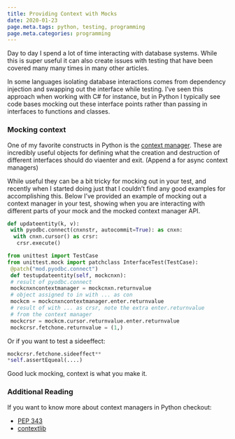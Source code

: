 ```yaml
---
title: Providing Context with Mocks
date: 2020-01-23
page.meta.tags: python, testing, programming
page.meta.categories: programming
---
```


Day to day I spend a lot of time interacting with database systems. While this is super useful it can also create issues
with testing that have been covered many many times in many other articles.

In some languages isolating database interactions comes from dependency injection and swapping out the interface while
testing. I’ve seen this approach when working with C# for instance, but in Python I typically see code bases mocking out
these interface points rather than passing in interfaces to functions and classes.

### Mocking context

One of my favorite constructs in Python is
the [context manager](https://docs.python.org/3/reference/datamodel.html#context-managers). These are incredibly useful
objects for defining what the creation and destruction of different interfaces should do viaenter and exit. (Append a
for async context managers)

While useful they can be a bit tricky for mocking out in your test, and recently when I started doing just that I
couldn’t find any good examples for accomplishing this. Below I’ve provided an example of mocking out a context manager
in your test, showing when you are interacting with different parts of your mock and the mocked context manager API.

```python
def updateentity(k, v):
 with pyodbc.connect(cnxnstr, autocommit=True): as cnxn:
  with cnxn.cursor() as crsr:
   crsr.execute()
```

```python
from unittest import TestCase
from unittest.mock import patchclass InterfaceTest(TestCase):
 @patch("mod.pyodbc.connect")
 def testupdateentity(self, mockcnxn):
 # result of pyodbc.connect
 mockcnxncontextmanager = mockcnxn.returnvalue
 # object assigned to in with ... as con
 mockcm = mockcnxncontextmanager.enter.returnvalue
 # result of with ... as crsr, note the extra enter.returnvalue
 # from the context manager
 mockcrsr = mockcm.cursor.returnvalue.enter.returnvalue
 mockcrsr.fetchone.returnvalue = (1,)
```

Or if you want to test a sideeffect:

```python
mockcrsr.fetchone.sideeffect**
*self.assertEqueal(....)
```

Good luck mocking, context is what you make it.

### Additional Reading

If you want to know more about context managers in Python checkout:

- [PEP 343](https://www.python.org/dev/peps/pep-0343/)
- [contextlib](https://docs.python.org/3/library/contextlib.html)
